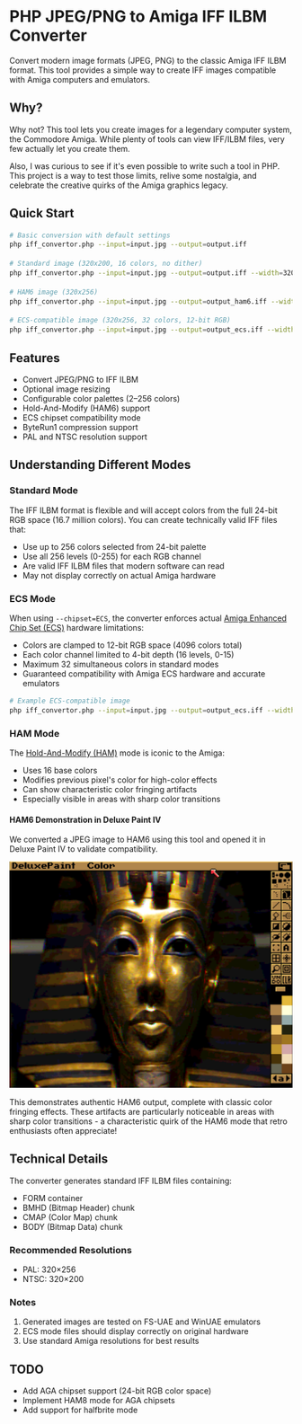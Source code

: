 # PHP JPEG/PNG to Amiga IFF ILBM Converter

Convert modern image formats (JPEG, PNG) to the classic Amiga IFF ILBM format. This tool provides a simple way to create IFF images compatible with Amiga computers and emulators.

## Why?

Why not? This tool lets you create images for a legendary computer system, the Commodore Amiga. While plenty of tools can view IFF/ILBM files, very few actually let you create them.

Also, I was curious to see if it's even possible to write such a tool in PHP. This project is a way to test those limits, relive some nostalgia, and celebrate the creative quirks of the Amiga graphics legacy.

## Quick Start

```bash
# Basic conversion with default settings
php iff_convertor.php --input=input.jpg --output=output.iff

# Standard image (320x200, 16 colors, no dither)
php iff_convertor.php --input=input.jpg --output=output.iff --width=320 --height=200 --colors=16 --dither=false --compress=true

# HAM6 image (320x256)
php iff_convertor.php --input=input.jpg --output=output_ham6.iff --width=320 --height=256 --ham=true --compress=true

# ECS-compatible image (320x256, 32 colors, 12-bit RGB)
php iff_convertor.php --input=input.jpg --output=output_ecs.iff --width=320 --height=256 --colors=32 --chipset=ECS --dither=true --compress=true
```

## Features

- Convert JPEG/PNG to IFF ILBM
- Optional image resizing
- Configurable color palettes (2–256 colors)
- Hold-And-Modify (HAM6) support
- ECS chipset compatibility mode
- ByteRun1 compression support
- PAL and NTSC resolution support

## Understanding Different Modes

### Standard Mode
The IFF ILBM format is flexible and will accept colors from the full 24-bit RGB space (16.7 million colors). You can create technically valid IFF files that:
- Use up to 256 colors selected from 24-bit palette
- Use all 256 levels (0-255) for each RGB channel
- Are valid IFF ILBM files that modern software can read
- May not display correctly on actual Amiga hardware

### ECS Mode
When using `--chipset=ECS`, the converter enforces actual [Amiga Enhanced Chip Set (ECS)](https://en.wikipedia.org/wiki/Amiga_Enhanced_Chip_Set) hardware limitations:
- Colors are clamped to 12-bit RGB space (4096 colors total)
- Each color channel limited to 4-bit depth (16 levels, 0-15)
- Maximum 32 simultaneous colors in standard modes
- Guaranteed compatibility with Amiga ECS hardware and accurate emulators

```bash
# Example ECS-compatible image
php iff_convertor.php --input=input.jpg --output=output_ecs.iff --width=320 --height=256 --colors=32 --chipset=ECS --dither=true --compress=true
```

### HAM Mode
The [Hold-And-Modify (HAM)](https://en.wikipedia.org/wiki/Hold-And-Modify) mode is iconic to the Amiga:
- Uses 16 base colors
- Modifies previous pixel's color for high-color effects
- Can show characteristic color fringing artifacts
- Especially visible in areas with sharp color transitions

#### HAM6 Demonstration in Deluxe Paint IV
We converted a JPEG image to HAM6 using this tool and opened it in Deluxe Paint IV to validate compatibility.

![HAM6 Image in Deluxe Paint IV](demo_images/screenshot_dpaint.png)

This demonstrates authentic HAM6 output, complete with classic color fringing effects. These artifacts are particularly noticeable in areas with sharp color transitions - a characteristic quirk of the HAM6 mode that retro enthusiasts often appreciate!

## Technical Details

The converter generates standard IFF ILBM files containing:
- FORM container
- BMHD (Bitmap Header) chunk
- CMAP (Color Map) chunk
- BODY (Bitmap Data) chunk

### Recommended Resolutions
- PAL: 320×256
- NTSC: 320×200

### Notes
1. Generated images are tested on FS-UAE and WinUAE emulators
2. ECS mode files should display correctly on original hardware
3. Use standard Amiga resolutions for best results

## TODO
- Add AGA chipset support (24-bit RGB color space)
- Implement HAM8 mode for AGA chipsets
- Add support for halfbrite mode